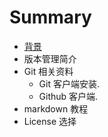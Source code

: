 # Summary

* [背景](README.md)
* 版本管理简介
* Git 相关资料
   * Git 客户端安装.
   * Github 客户端.
* markdown 教程
* License 选择

